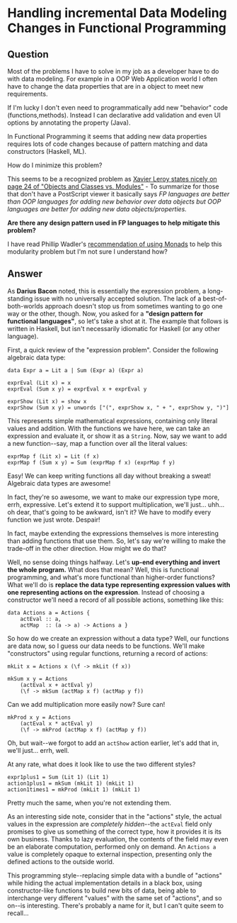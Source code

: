 
# Handling incremental Data Modeling Changes in Functional Programming

## Question
        
Most of the problems I have to solve in my job as a developer have to do with data modeling. For example in a OOP Web Application world I often have to change the data properties that are in a object to meet new requirements.

If I'm lucky I don't even need to programmatically add new "behavior" code (functions,methods). Instead I can declarative add validation and even UI options by annotating the property (Java).

In Functional Programming it seems that adding new data properties requires lots of code changes because of pattern matching and data constructors (Haskell, ML).

How do I minimize this problem?

This seems to be a recognized problem as [Xavier Leroy states nicely on page 24 of "Objects and Classes vs. Modules"](http://cristal.inria.fr/~xleroy/talks/icfp99.ps.gz) \- To summarize for those that don't have a PostScript viewer it basically says _FP languages are better than OOP languages for adding new behavior over data objects but OOP languages are better for adding new data objects/properties._

**Are there any design pattern used in FP languages to help mitigate this problem?**

I have read Phillip Wadler's [recommendation of using Monads](http://homepages.inf.ed.ac.uk/wadler/papers/essence/essence.ps.gz) to help this modularity problem but I'm not sure I understand how?

## Answer
        
As **Darius Bacon** noted, this is essentially the expression problem, a long-standing issue with no universally accepted solution. The lack of a best-of-both-worlds approach doesn't stop us from sometimes wanting to go one way or the other, though. Now, you asked for a **"design pattern for functional languages"**, so let's take a shot at it. The example that follows is written in Haskell, but isn't necessarily idiomatic for Haskell (or any other language).

First, a quick review of the "expression problem". Consider the following algebraic data type:

    data Expr a = Lit a | Sum (Expr a) (Expr a)
    
    exprEval (Lit x) = x
    exprEval (Sum x y) = exprEval x + exprEval y
    
    exprShow (Lit x) = show x
    exprShow (Sum x y) = unwords ["(", exprShow x, " + ", exprShow y, ")"]
    

This represents simple mathematical expressions, containing only literal values and addition. With the functions we have here, we can take an expression and evaluate it, or show it as a `String`. Now, say we want to add a new function--say, map a function over all the literal values:

    exprMap f (Lit x) = Lit (f x)
    exprMap f (Sum x y) = Sum (exprMap f x) (exprMap f y)
    

Easy! We can keep writing functions all day without breaking a sweat! Algebraic data types are awesome!

In fact, they're so awesome, we want to make our expression type more, errh, expressive. Let's extend it to support multiplication, we'll just... uhh... oh dear, that's going to be awkward, isn't it? We have to modify every function we just wrote. Despair!

In fact, maybe extending the expressions themselves is more interesting than adding functions that use them. So, let's say we're willing to make the trade-off in the other direction. How might we do that?

Well, no sense doing things halfway. Let's **up-end everything and invert the whole program.** What does that mean? Well, this is functional programming, and what's more functional than higher-order functions? What we'll do is **replace the data type representing expression values with one representing actions on the expression**. Instead of choosing a constructor we'll need a record of all possible actions, something like this:

    data Actions a = Actions {
        actEval :: a,
        actMap  :: (a -> a) -> Actions a }
    

So how do we create an expression without a data type? Well, our functions are data now, so I guess our data needs to be functions. We'll make "constructors" using regular functions, returning a record of actions:

    mkLit x = Actions x (\f -> mkLit (f x))
    
    mkSum x y = Actions 
        (actEval x + actEval y) 
        (\f -> mkSum (actMap x f) (actMap y f))
    

Can we add multiplication more easily now? Sure can!

    mkProd x y = Actions 
        (actEval x * actEval y) 
        (\f -> mkProd (actMap x f) (actMap y f))
    

Oh, but wait--we forgot to add an `actShow` action earlier, let's add that in, we'll just... errh, well.

At any rate, what does it look like to use the two different styles?

    expr1plus1 = Sum (Lit 1) (Lit 1)
    action1plus1 = mkSum (mkLit 1) (mkLit 1)
    action1times1 = mkProd (mkLit 1) (mkLit 1)
    

Pretty much the same, when you're not extending them.

As an interesting side note, consider that in the "actions" style, the actual values in the expression are _completely hidden_--the `actEval` field only promises to give us something of the correct type, how it provides it is its own business. Thanks to lazy evaluation, the contents of the field may even be an elaborate computation, performed only on demand. An `Actions a` value is completely opaque to external inspection, presenting only the defined actions to the outside world.

This programming style--replacing simple data with a bundle of "actions" while hiding the actual implementation details in a black box, using constructor-like functions to build new bits of data, being able to interchange very different "values" with the same set of "actions", and so on--is interesting. There's probably a name for it, but I can't quite seem to recall...
